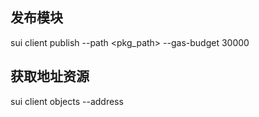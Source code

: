 ## 发布模块
sui client publish --path <pkg_path> --gas-budget 30000

## 获取地址资源
sui client objects --address <addr>
